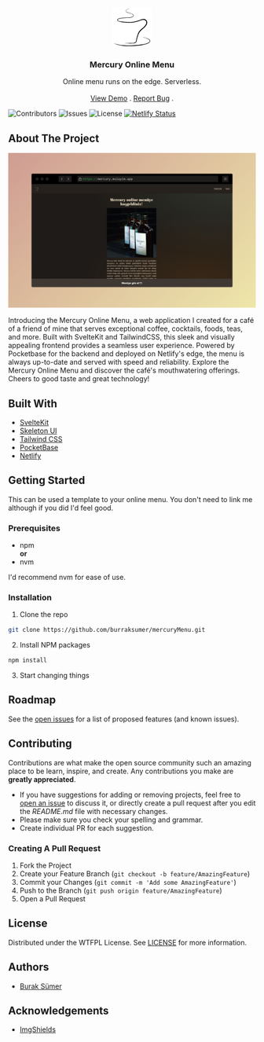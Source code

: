 <br/>
<p align="center">
  <a href="https://github.com/burraksumer/mercuryMenu">
    <img src="https://raw.githubusercontent.com/burraksumer/mercuryMenu/main/static/logoPNG.png" alt="Logo" width="80" height="80">
  </a>

  <h3 align="center">Mercury Online Menu</h3>

  <p align="center">
    Online menu runs on the edge. Serverless.
    <br/>
    <br/>
    <a href="https://mercury.mulayim.app">View Demo</a>
    .
    <a href="https://github.com/burraksumer/mercuryMenu/issues">Report Bug</a>
    .
  </p>
</p>

![Contributors](https://img.shields.io/github/contributors/burraksumer/mercuryMenu?color=dark-green) ![Issues](https://img.shields.io/github/issues/burraksumer/mercuryMenu) ![License](https://camo.githubusercontent.com/3a31216b2275b6358811eed563c0fed34aa02cf8d1e71b160b827e41f676558d/68747470733a2f2f696d672e736869656c64732e696f2f62616467652f4c6973656e63652d575446504c2d73756363657373) [![Netlify Status](https://api.netlify.com/api/v1/badges/b194d520-9b32-4352-965a-93fbc479997a/deploy-status)](https://app.netlify.com/sites/mercurymenu/deploys)

## About The Project

![Screen Shot](https://raw.githubusercontent.com/burraksumer/mercuryMenu/main/static/websiteScreenshot.png)

Introducing the Mercury Online Menu, a web application I created for a café of a friend of mine that serves exceptional coffee, cocktails, foods, teas, and more. Built with SvelteKit and TailwindCSS, this sleek and visually appealing frontend provides a seamless user experience. Powered by Pocketbase for the backend and deployed on Netlify's edge, the menu is always up-to-date and served with speed and reliability. Explore the Mercury Online Menu and discover the café's mouthwatering offerings. Cheers to good taste and great technology!

## Built With

- [SvelteKit](https://kit.svelte.dev/)
- [Skeleton UI](https://www.skeleton.dev/)
- [Tailwind CSS](https://tailwindcss.com/)
- [PocketBase](https://pocketbase.io/)
- [Netlify](https://www.netlify.com/)

## Getting Started

This can be used a template to your online menu. You don't need to link me although if you did I'd feel good.

### Prerequisites

- npm <br />
  **or**
- nvm

I'd recommend nvm for ease of use.

### Installation

1. Clone the repo

```sh
git clone https://github.com/burraksumer/mercuryMenu.git
```

2. Install NPM packages

```sh
npm install
```

3. Start changing things

## Roadmap

See the [open issues](https://github.com/burraksumer/mercuryMenu/issues) for a list of proposed features (and known issues).

## Contributing

Contributions are what make the open source community such an amazing place to be learn, inspire, and create. Any contributions you make are **greatly appreciated**.

- If you have suggestions for adding or removing projects, feel free to [open an issue](https://github.com/burraksumer/mercuryMenu/issues/new) to discuss it, or directly create a pull request after you edit the _README.md_ file with necessary changes.
- Please make sure you check your spelling and grammar.
- Create individual PR for each suggestion.

### Creating A Pull Request

1. Fork the Project
2. Create your Feature Branch (`git checkout -b feature/AmazingFeature`)
3. Commit your Changes (`git commit -m 'Add some AmazingFeature'`)
4. Push to the Branch (`git push origin feature/AmazingFeature`)
5. Open a Pull Request

## License

Distributed under the WTFPL License. See [LICENSE](http://www.wtfpl.net/) for more information.

## Authors

- [Burak Sümer](https://github.com/burraksumer/)

## Acknowledgements

- [ImgShields](https://shields.io/)
